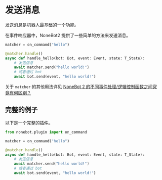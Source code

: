 # 发送消息

发送消息是机器人最基础的一个功能。

在事件响应器中，NoneBot2 提供了一些简单的方法来发送消息。

```python
matcher = on_command("hello")

@matcher.handle()
async def handle_hello(bot: Bot, event: Event, state: T_State):
    # 发送信息
    await matcher.send("hello world!")
    # 或者通过 bot
    await bot.send(event, "hello world!")
```

关于 `matcher` 的其他用法详见 [NoneBot 2 的不同事件处理/逻辑控制函数之间究竟有何区别？](https://github.com/nonebot/discussions/discussions/13#discussioncomment-1447083)

## 完整的例子

以下是一个完整的插件。

```python
from nonebot.plugin import on_command

matcher = on_command("hello")

@matcher.handle()
async def handle_hello(bot: Bot, event: Event, state: T_State):
    # 发送信息
    await matcher.send("hello world!")
    # 或者通过 bot
    await bot.send(event, "hello world!")
```
